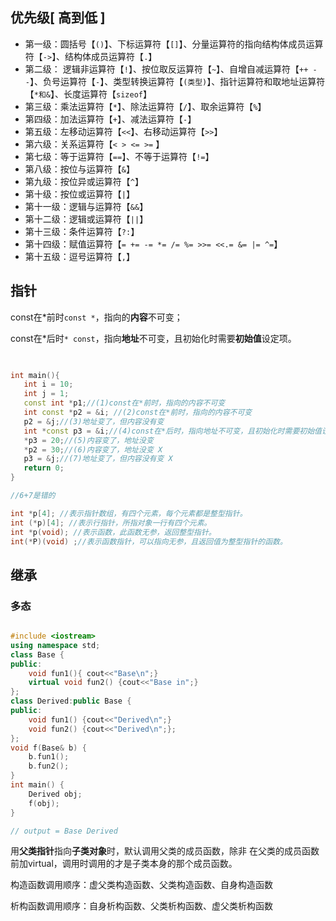 ## 优先级[ 高到低 ]
- 第一级：圆括号【`()`】、下标运算符【`[]`】、分量运算符的指向结构体成员运算符【`->`】、结构体成员运算符【`.`】
- 第二级：
逻辑非运算符【`!`】、按位取反运算符【`~`】、自增自减运算符【`++ --`】、负号运算符【`-`】、类型转换运算符【`(类型)`】、指针运算符和取地址运算符【`*和&`】、长度运算符【`sizeof`】
- 第三级：乘法运算符【`*`】、除法运算符【`/`】、取余运算符【`%`】
- 第四级：加法运算符【`+`】、减法运算符【`-`】
- 第五级：左移动运算符【`<<`】、右移动运算符【`>>`】
- 第六级：关系运算符【`< > <= >=` 】
- 第七级：等于运算符【`==`】、不等于运算符【`!=`】
- 第八级：按位与运算符【`&`】
- 第九级：按位异或运算符【`^`】
- 第十级：按位或运算符【`|`】
- 第十一级：逻辑与运算符【`&&`】
- 第十二级：逻辑或运算符【`||`】
- 第十三级：条件运算符【`?:`】
- 第十四级：赋值运算符【`= += -= *= /= %= >>= <<.= &= |= ^=`】
- 第十五级：逗号运算符【`,`】


## 指针
const在\*前时`const *`，指向的**内容**不可变；

const在\*后时`* const`，指向**地址**不可变，且初始化时需要**初始值**设定项。
```c++
 

int main(){
   int i = 10;
   int j = 1;
   const int *p1;//(1)const在*前时，指向的内容不可变
   int const *p2 = &i; //(2)const在*前时，指向的内容不可变
   p2 = &j;//(3)地址变了，但内容没有变
   int *const p3 = &i;//(4)const在*后时，指向地址不可变，且初始化时需要初始值设定项
   *p3 = 20;//(5)内容变了，地址没变
   *p2 = 30;//(6)内容变了，地址没变 X
   p3 = &j;//(7)地址变了，但内容没有变 X
   return 0;
}

//6+7是错的
```
```c++
int *p[4]; //表示指针数组，有四个元素，每个元素都是整型指针。
int (*p)[4]; //表示行指针，所指对象一行有四个元素。
int *p(void); //表示函数，此函数无参，返回整型指针。
int(*P)(void) ;//表示函数指针，可以指向无参，且返回值为整型指针的函数。
```
## 继承
### 多态

``` c++

#include <iostream>
using namespace std;
class Base {
public:
    void fun1(){ cout<<"Base\n";}
    virtual void fun2() {cout<<"Base in";}
};
class Derived:public Base {
public:
    void fun1() {cout<<"Derived\n";}
    void fun2() {cout<<"Derived\n";};
};
void f(Base& b) {
    b.fun1();
    b.fun2();
}
int main() {
    Derived obj;
    f(obj);
}

// output = Base Derived
```

用**父类指针**指向**子类对象**时，默认调用父类的成员函数，除非
在父类的成员函数前加virtual，调用时调用的才是子类本身的那个成员函数。

构造函数调用顺序：虚父类构造函数、父类构造函数、自身构造函数 

析构函数调用顺序：自身析构函数、父类析构函数、虚父类析构函数 